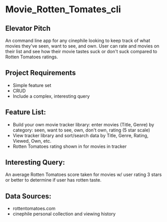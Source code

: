 Movie_Rotten_Tomates_cli
==============

## Elevator Pitch
An command line app for any cinephile looking to keep track of what movies they've seen,
want to see, and own. User can rate and movies on their list and see how their movie tastes
suck or don't suck compared to Rotten Tomatoes ratings.

## Project Requirements

  * Simple feature set
  * CRUD
  * Include a complex, interesting query

## Feature List:

   * Build your own movie tracker library: enter movies (Title, Genre)
     by category: seen, want to see, own, don't own, rating (5 star scale)
   * View tracker library and sort/search data by Title, Genre,
     Rating, Viewed, Own, etc.
   * Rotten Tomatoes rating shown in for movies in tracker

## Interesting Query:

An average Rotten Tomatoes score taken for movies w/ user rating 3 stars or better
to determine if user has rotten taste.

## Data Sources:

   * rottentomatoes.com
   * cinephile personal collection and viewing history

